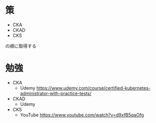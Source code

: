 # 策

- CKA
- CKAD
- CKS

の順に取得する

# 勉強

- CKA
  - Udemy https://www.udemy.com/course/certified-kubernetes-administrator-with-practice-tests/
- CKAD
  - Udemy
- CKS
  - YouTube https://www.youtube.com/watch?v=d9xfB5qaOfg
